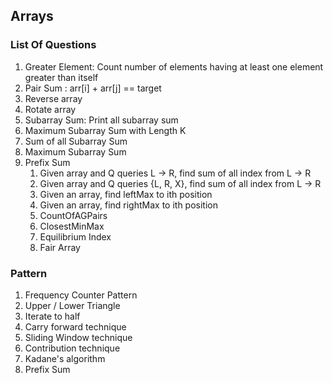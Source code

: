 ## Arrays

### List Of Questions
1. Greater Element: Count number of elements having at least one element greater than itself
2. Pair Sum : arr[i] + arr[j] == target
3. Reverse array
4. Rotate array
5. Subarray Sum: Print all subarray sum
6. Maximum Subarray Sum with Length K
7. Sum of all Subarray Sum
8. Maximum Subarray Sum
9. Prefix Sum
   1. Given array and Q queries L -> R, find sum of all index from L -> R
   2. Given array and Q queries {L, R, X}, find sum of all index from L -> R
   3. Given an array, find leftMax to ith position
   4. Given an array, find rightMax to ith position
   5. CountOfAGPairs
   6. ClosestMinMax
   7. Equilibrium Index
   8. Fair Array

### Pattern
1. Frequency Counter Pattern
2. Upper / Lower Triangle
3. Iterate to half
4. Carry forward technique
5. Sliding Window technique
6. Contribution technique
7. Kadane's algorithm
8. Prefix Sum
